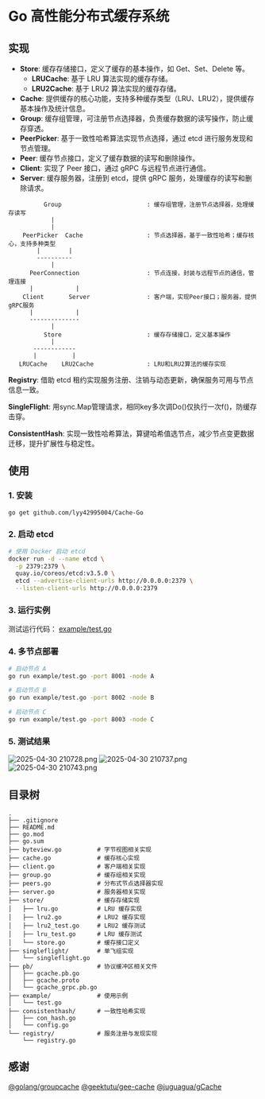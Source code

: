 # Go 高性能分布式缓存系统

## 实现

- **Store**: 缓存存储接口，定义了缓存的基本操作，如 Get、Set、Delete 等。
  - **LRUCache**: 基于 LRU 算法实现的缓存存储。
  - **LRU2Cache**: 基于 LRU2 算法实现的缓存存储。
- **Cache**: 提供缓存的核心功能，支持多种缓存类型（LRU、LRU2），提供缓存基本操作及统计信息。
- **Group**: 缓存组管理，可注册节点选择器，负责缓存数据的读写操作，防止缓存穿透。
- **PeerPicker**: 基于一致性哈希算法实现节点选择，通过 etcd 进行服务发现和节点管理。
- **Peer**: 缓存节点接口，定义了缓存数据的读写和删除操作。
- **Client**: 实现了 Peer 接口，通过 gRPC 与远程节点进行通信。
- **Server**: 缓存服务器，注册到 etcd，提供 gRPC 服务，处理缓存的读写和删除请求。

```
          Group                        : 缓存组管理，注册节点选择器，处理缓存读写
            |
            |
    PeerPicker  Cache                  : 节点选择器，基于一致性哈希；缓存核心，支持多种类型
        |        |
        ----------
            |
      PeerConnection                   : 节点连接，封装与远程节点的通信，管理连接
      |            |
    Client       Server                : 客户端，实现Peer接口；服务器，提供gRPC服务
      |            |
      --------------
            |
          Store                        : 缓存存储接口，定义基本操作
            |
       ------------
       |          |
   LRUCache    LRU2Cache               : LRU和LRU2算法的缓存实现

```
**Registry**: 借助 etcd 租约实现服务注册、注销与动态更新，确保服务可用与节点信息一致。

**SingleFlight**: 用sync.Map管理请求，相同key多次调Do()仅执行一次f()，防缓存击穿。

**ConsistentHash**: 实现一致性哈希算法，算键哈希值选节点，减少节点变更数据迁移，提升扩展性与稳定性。

## 使用

### 1. 安装

```bash
go get github.com/lyy42995004/Cache-Go
```

### 2. 启动 etcd

```bash
# 使用 Docker 启动 etcd
docker run -d --name etcd \
  -p 2379:2379 \
  quay.io/coreos/etcd:v3.5.0 \
  etcd --advertise-client-urls http://0.0.0.0:2379 \
  --listen-client-urls http://0.0.0.0:2379
```

### 3. 运行实例
测试运行代码： [example/test.go](https://github.com/lyy42995004/Cache-Go/blob/master/example/test.go)

### 4. 多节点部署

```bash
# 启动节点 A
go run example/test.go -port 8001 -node A

# 启动节点 B
go run example/test.go -port 8002 -node B

# 启动节点 C
go run example/test.go -port 8003 -node C
```

### 5. 测试结果

![ 2025-04-30 210728.png](https://s2.loli.net/2025/05/01/yQzXSYw8mJjfGdV.png)
![ 2025-04-30 210737.png](https://s2.loli.net/2025/05/01/dM3PRzqvbepHjm4.png)
![ 2025-04-30 210743.png](https://s2.loli.net/2025/05/01/DXkItUJxpB3q8LZ.png)

## 目录树

```
.
├── .gitignore
├── README.md
├── go.mod 
├── go.sum 
├── byteview.go          # 字节视图相关实现
├── cache.go             # 缓存核心实现
├── client.go            # 客户端相关实现
├── group.go             # 缓存组相关实现
├── peers.go             # 分布式节点选择器实现
├── server.go            # 服务器相关实现
├── store/               # 缓存存储实现
│   ├── lru.go           # LRU 缓存实现
│   ├── lru2.go          # LRU2 缓存实现
│   ├── lru2_test.go     # LRU2 缓存测试
│   ├── lru_test.go      # LRU 缓存测试
│   └── store.go         # 缓存接口定义
├── singleflight/        # 单飞组实现
│   └── singleflight.go
├── pb/                  # 协议缓冲区相关文件
│   ├── gcache.pb.go
│   ├── gcache.proto
│   └── gcache_grpc.pb.go
├── example/             # 使用示例
│   └── test.go
├── consistenthash/      # 一致性哈希实现
│   ├── con_hash.go
│   └── config.go
└── registry/            # 服务注册与发现实现
    └── registry.go
```

## 感谢

[@golang/groupcache](https://github.com/golang/groupcache) [@geektutu/gee-cache](https://github.com/geektutu/7days-golang/tree/master/gee-cache) [@juguagua/gCache](https://github.com/juguagua/gCache)